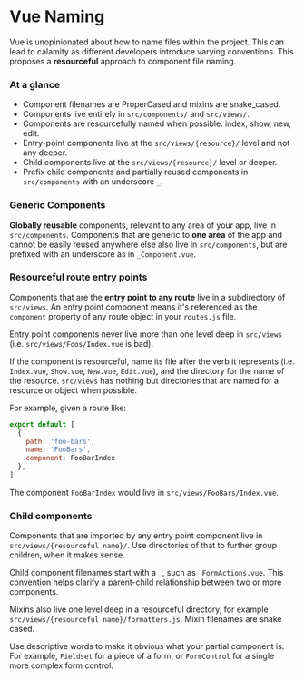 Vue Naming
==========

Vue is unopinionated about how to name files within the project. This can lead to calamity as different developers introduce varying conventions. This proposes a **resourceful** approach to component file naming.

### At a glance

- Component filenames are ProperCased and mixins are snake_cased.
- Components live entirely in `src/components/` and `src/views/`.
- Components are resourcefully named when possible: index, show, new, edit.
- Entry-point components live at the `src/views/{resource}/` level and not any deeper.
- Child components live at the `src/views/{resource}/` level or deeper.
- Prefix child components and partially reused components in `src/components` with an underscore `_`.

### Generic Components

**Globally reusable** components, relevant to any area of your app, live in `src/components`. Components that are generic to **one area** of the app and cannot be easily reused anywhere else also live in `src/components`, but are prefixed with an underscore as in `_Component.vue`.

### Resourceful route entry points

Components that are the **entry point to any route** live in a subdirectory of `src/views`. An entry point component means it's referenced as the `component` property of any route object in your `routes.js` file.

Entry point components never live more than one level deep in `src/views` (i.e. `src/views/Foos/Index.vue` is bad).

If the component is resourceful, name its file after the verb it represents (i.e. `Index.vue`, `Show.vue`, `New.vue`, `Edit.vue`), and the directory for the name of the resource. `src/views` has nothing but directories that are named for a resource or object when possible.

For example, given a route like:

```js
export default [
  {
    path: 'foo-bars',
    name: 'FooBars',
    component: FooBarIndex
  },
]
```

The component `FooBarIndex` would live in `src/views/FooBars/Index.vue`.

### Child components

Components that are imported by any entry point component live in `src/views/{resourceful name}/`. Use directories of that to further group children, when it makes sense.

Child component filenames start with a `_`, such as `_FormActions.vue`. This convention helps clarify a parent-child relationship between two or more components.

Mixins also live one level deep in a resourceful directory, for example `src/views/{resourceful name}/formatters.js`. Mixin filenames are snake cased.

Use descriptive words to make it obvious what your partial component is. For example, `Fieldset` for a piece of a form, or `FormControl` for a single more complex form control.
